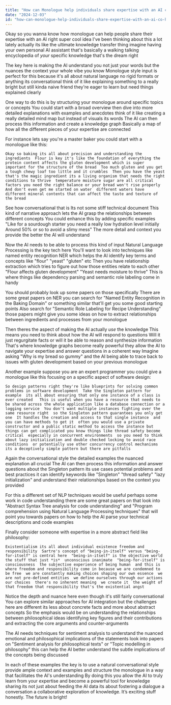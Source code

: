 ```yaml
---
title: "How can Monologue help individuals share expertise with an AI co-host?"
date: "2024-12-03"
id: "how-can-monologue-help-individuals-share-expertise-with-an-ai-co-host"
---
```


Okay so you wanna know how monologue can help people share their expertise with an AI right super cool idea  I've been thinking about this a lot lately actually  its like the ultimate knowledge transfer thing  imagine having your own personal AI assistant that's basically a walking talking encyclopedia of *your* specific knowledge  that's the dream right

The key here is making the AI understand you  not just your words but the nuances the context your whole vibe you know  Monologue style input is perfect for this because it's all about natural language  no rigid formats or anything its conversational  think of it like explaining something to a really bright but still kinda naive friend they're eager to learn but need things explained clearly

One way to do this is by structuring your monologue around specific topics or concepts   You could start with a broad overview then dive into more detailed explanations with examples and anecdotes think of it like creating a really detailed mind map but instead of visuals its words  The AI can then process this information and create a knowledge graph  Basically a map of how all the different pieces of your expertise are connected

For instance lets say you're a master baker you could start with a monologue like this:

```
Okay so baking its all about precision and understanding the ingredients  Flour is key it's like the foundation of everything the protein content affects the gluten development which is super important for the structure of the bread  Too much gluten and you get a tough chewy loaf too little and it crumbles  Then you have the yeast that's the magic ingredient its a living organism that needs the right conditions to thrive  temperature moisture sugar are all critical factors you need the right balance or your bread won't rise properly And don't even get me started on water  different waters have different mineral contents that can affect the taste and texture of the bread
```

See how conversational that is  Its not some stiff technical document   This kind of narrative approach lets the AI grasp the relationships between different concepts  You could enhance this by adding specific examples "Like for a sourdough starter you need a really low hydration level initially  Around 50% or so to avoid a slimy mess"  The more detail and context you provide the better the AI will understand

Now the AI needs to be able to process this kind of input  Natural Language Processing is the key tech here  You'll want to look into techniques like named entity recognition  NER which helps the AI identify key terms and concepts like "flour" "yeast" "gluten" etc  Then you have relationship extraction which tries to figure out how those entities relate to each other  "Flour affects gluten development" "Yeast needs moisture to thrive"  This is where things like dependency parsing and semantic role labeling come in handy

You should probably look up some papers on those specifically  There are some great papers on NER  you can search for "Named Entity Recognition in the Baking Domain" or something similar  that'll get you some good starting points Also search for "Semantic Role Labeling for Recipe Understanding"  those papers might give you some ideas on how to extract relationships between ingredients and processes from your monologue


Then theres the aspect of making the AI actually *use* the knowledge  This means you need to think about how the AI will respond to questions  Will it just regurgitate facts or will it be able to reason and synthesize information  That's where knowledge graphs become really powerful  they allow the AI to navigate your expertise  and answer questions in a coherent way  Imagine asking "Why is my bread so gummy"  and the AI being able to trace back to issues with gluten development based on your previous monologue

Another example suppose you are an expert programmer  you could give a monologue like this focusing on a specific aspect of software design:

```
So design patterns right they're like blueprints for solving common problems in software development  Take the Singleton pattern for example  its all about ensuring that only one instance of a class is ever created   This is useful when you have a resource that needs to be shared across the whole application like a database connection or a logging service  You don't want multiple instances fighting over the same resource right  so the Singleton pattern guarantees you only get one  It handles the creation and access to that single instance  and you can have methods to get it  often you would use a private constructor and a public static method to access the instance but things can get complicated you know things like thread safety become critical  especially in concurrent environments  so you need to think about lazy initialization and double checked locking to avoid race conditions  or potentially use other concurrency control mechanisms  its a deceptively simple pattern but there are pitfalls
```

Again the conversational style the detailed examples the nuanced explanation  all crucial  The AI can then process this information and answer questions about the Singleton pattern  its use cases  potential problems and best practices  it can identify keywords like "Singleton" "thread safety" "lazy initialization" and understand their relationships based on the context you provided

For this a different set of NLP techniques would be useful  perhaps some work in code understanding  there are some great papers on that  look into "Abstract Syntax Tree analysis for code understanding" and  "Program comprehension using Natural Language Processing techniques"  that will point you towards papers on how to help the AI parse your technical descriptions and code examples


Finally consider someone with expertise in a more abstract field like philosophy:

```
Existentialism its all about individual existence freedom and responsibility  Sartre's concept of "being-in-itself" versus "being-for-itself" is central here  "being-in-itself" is the objective world the stuff that just *is*  unconscious inanimate  "being-for-itself" is consciousness  the subjective experience of being human  and this is where freedom and responsibility come in because we are condemned to be free  we are constantly making choices shaping our own essence  we are not pre-defined entities  we define ourselves through our actions our choices  there's no inherent meaning  we create it  the weight of that freedom that responsibility that's the existential angst
```

Notice the depth and nuance here even though it's still fairly conversational   You can explore similar approaches for AI integration but the challenges here are different  its less about concrete facts and more about abstract concepts   So the emphasis would be on understanding the relationships between philosophical ideas  identifying key figures and their contributions  and extracting the core arguments and counter-arguments


The AI needs techniques for sentiment analysis to understand the nuanced emotional and philosophical implications of the statements  look into papers on "Sentiment analysis for philosophical texts" or "Topic modelling in philosophy"  this can help the AI better understand the subtle implications of the concepts being discussed


In each of these examples the key is to use a natural conversational style  provide ample context and examples  and structure the monologue in a way that facilitates the AI's understanding  By doing this you allow the AI to truly learn from your expertise and become a powerful tool for knowledge sharing  its not just about feeding the AI data its about fostering a dialogue a conversation a collaborative exploration of knowledge. It’s exciting stuff honestly.  The future is bright!
